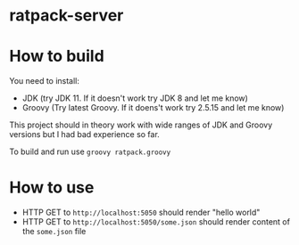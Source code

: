 # ratpack-server

# How to build
You need to install:
- JDK (try JDK 11. If it doesn't work try JDK 8 and let me know)
- Groovy (Try latest Groovy. If it doens't work try 2.5.15 and let me know)

This project should in theory work with wide ranges of JDK and Groovy versions but I had bad experience so far.

To build and run use `groovy ratpack.groovy`

# How to use
- HTTP GET to `http://localhost:5050` should render "hello world"
- HTTP GET to `http://localhost:5050/some.json` should render content of the `some.json` file
